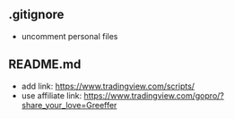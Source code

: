 ## .gitignore
- uncomment personal files
## README.md
- add link: https://www.tradingview.com/scripts/
- use affiliate link:
https://www.tradingview.com/gopro/?share_your_love=Greeffer
